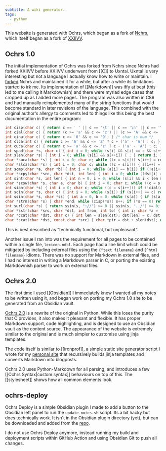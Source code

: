 ```yaml
---
subtitle: A wiki generator.
tags:
  - python
---
```

This website is generated with Ochrs, which began as a fork of [Nchrs](https://nchrs.xyz), which itself began as a fork of [XXIIVV](https://wiki.xxiivv.com/site/home.html).

## Ochrs 1.0

The initial implementation of Ochrs was forked from Nchrs since Nchrs had forked XXIIVV before XXIIVV underwent from [[C]] to Uxntal.  Uxntal is very interesting but not a language I actually know how to write or maintain. I [forked](https://github.com/pavo-etc/legacy-notes) Nchrs and maintained it for a while, but after a while its limitations started to irk me. Its implementation of [[Markdown]] was iffy at best (this led to me calling it Markdownish) and there were myriad edge cases that cropped up as I added more pages. The program was also written in C89 and had manually reimplemented many of the string functions that would become standard in later revisions of the language. This combined with the original author's allergy to comments led to things like this being the best documentation in the entire program:

```C
int cisp(char c) { return c == ' ' || c == '\t' || c == '\n' || c == '\r'; } /* char is space */
int cial(char c) { return (c >= 'a' && c <= 'z') || (c >= 'A' && c <= 'Z'); }/* char is alpha */
int cinu(char c) { return c >= '0' && c <= '9'; } /* char is num */
int clca(int c) { return c >= 'A' && c <= 'Z' ? c + ('a' - 'A') : c; } /* char to lowercase */
int cuca(char c) { return c >= 'a' && c <= 'z' ? c - ('a' - 'A') : c; } /* char to uppercase */
int spad(char *s, char c) { int i = 0; while (s[i] && s[i] == c && s[++i]) { ; } return i; } /* string count padding */
int slen(char *s) { int i = 0; while (s[i] && s[++i]) { ; } return i; } /* string length */
char *suca(char *s) { int i = 0; char c; while ((c = s[i])) s[i++] = cuca(c);return s; } /* string to uppercase */
char *slca(char *s) { int i = 0; char c; while ((c = s[i])) { s[i++] = clca(c); } return s; } /* string to lowercase */
int scmp(char *a, char *b) { int i = 0; while (a[i] == b[i]) if (!a[i++]) return 1; return 0; } /* string compare */
char *scpy(char *src, char *dst, int len) { int i = 0; while ((dst[i] = src[i]) && i < len - 2) i++; dst[i + 1] = '\0'; return dst; } /* string copy */
int sint(char *s, int len) { int n = 0, i = 0; while (s[i] && i < len && (s[i] >= '0' && s[i] <= '9')) n = n * 10 + (s[i++] - '0'); return n; } /* string to num */
char *scsw(char *s, char a, char b) { int i = 0; char c; while ((c = s[i])) s[i++] = c == a ? b : c; return s; } /* string char swap */
int sian(char *s) { int i = 0; char c; while ((c = s[i++])) if (!cial(c) && !cinu(c) && !cisp(c)) return 0; return 1; } /* string is alphanum */
int scin(char *s, char c) { int i = 0; while (s[i]) if (s[i++] == c) return i - 1; return -1; } /* string char index */
int ssin(char *s, char *ss) { int a = 0, b = 0; while (s[a]) { if (s[a] == ss[b]) { if (!ss[b + 1]) return a - b; b++; } else b = 0; a++; } return -1; } /* string substring index */
char *strm(char *s) { char *end; while (cisp(*s)) s++; if (*s == 0) return s; end = s + slen(s) - 1; while (end > s && cisp(*end)) end--; end[1] = '\0'; return s; }
int surl(char *s) { return ssin(s, "://") >= 0 || ssin(s, "../") >= 0; } /* string is url */
char *sstr(char *src, char *dst, int from, int to) { int i; char *a = (char *)src + from, *b = (char *)dst; for(i = 0; i < to; i++) b[i] = a[i]; dst[to] = '\0'; return dst; }
char *ccat(char *dst, char c) { int len = slen(dst); dst[len] = c; dst[len + 1] = '\0'; return dst; }
char *scat(char *dst, const char *src) { char *ptr = dst + slen(dst); while (*src) { *ptr++ = *src++; } *ptr = '\0'; return dst; }
```

This is best described as "technically functional, but unpleasant".

Another issue I ran into was the requirement for all pages to be contained within a single file, `lexicon.ndbl`.  Each page had a line limit which could be mitigated by including external files using the `{^text filename}` and `{^html filename}` idioms.  There was no support for Markdown in external files, and I had no interest in writing a Markdown parser in C, or porting the existing Markdownish parser to work on external files.

## Ochrs 2.0

The first time I used [[Obsidian]] I immediately knew I wanted all my notes to be written using it, and began work on porting my Ochrs 1.0 site to be generated from an Obsidian vault.

[Ochrs 2.0](https://github.com/pavo-etc/notes/tree/main/generator) is a rewrite of the original in Python. While this loses the purity that C provides, it also makes it pleasant and flexible.  It has proper Markdown support, code highlighting, and is designed to use an Obsidian vault as the content source.  The appearance of the website is extremely similar to the original and is much simpler to customise using jinja templates.

The code itself is similar to [[ironprof]], a simple static site generator script I wrote for my [personal site](https://zachmanson.com) that recursively builds jinja templates and converts Markdown into blogposts.

Ochrs 2.0 uses Python-Markdown for all parsing, and introduces a few [[Ochrs Syntax|custom syntax]] behaviours on top of this.  The [[stylesheet]] shows how all common elements look. 

## ochrs-deploy

Ochrs Deploy is a simple Obsidian plugin I made to add a button to the Obsidian left panel to run the `update-notes.sh` script.  Its a bit hacky but does technically work. It isn't in the Obsidian plugin directory (yet), but can be downloaded and added from the [repo](https://github.com/pavo-etc/ochrs-deploy).

I do not use Ochrs Deploy anymore, instead running my build and deployment scripts within GitHub Action and using Obsidian Git to push all changes.